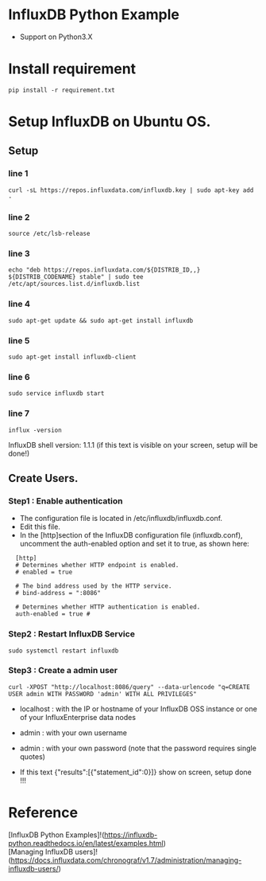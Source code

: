 # InfluxDB Python Example
* Support on Python3.X

# Install requirement
```
pip install -r requirement.txt
```



# Setup InfluxDB on Ubuntu OS.

## Setup

### line 1
```
curl -sL https://repos.influxdata.com/influxdb.key | sudo apt-key add - 
```

### line 2
```
source /etc/lsb-release 
```
### line 3
```
echo "deb https://repos.influxdata.com/${DISTRIB_ID,,} ${DISTRIB_CODENAME} stable" | sudo tee /etc/apt/sources.list.d/influxdb.list
```
### line 4
```
sudo apt-get update && sudo apt-get install influxdb
```
### line 5
```
sudo apt-get install influxdb-client
```
### line 6
```
sudo service influxdb start
```
### line 7
```
influx -version
```

InfluxDB shell version: 1.1.1 (if this text is visible on your screen, setup will be done!)

## Create Users.

### Step1 : Enable authentication
- The configuration file is located in /etc/influxdb/influxdb.conf.
- Edit this file.
- In the [http]section of the InfluxDB configuration file (influxdb.conf), uncomment the auth-enabled option and set it to true, as shown here:

```
  [http]  
  # Determines whether HTTP endpoint is enabled.
  # enabled = true

  # The bind address used by the HTTP service.
  # bind-address = ":8086"

  # Determines whether HTTP authentication is enabled.
  auth-enabled = true #
```


### Step2 : Restart InfluxDB Service 
```
sudo systemctl restart influxdb
```

### Step3 : Create a admin user
```
curl -XPOST "http://localhost:8086/query" --data-urlencode "q=CREATE USER admin WITH PASSWORD 'admin' WITH ALL PRIVILEGES"
```

- localhost : with the IP or hostname of your InfluxDB OSS instance or one of your InfluxEnterprise data nodes
- admin : with your own username
- admin : with your own password (note that the password requires single quotes)

- If this text {"results":[{"statement_id":0}]} show on screen, setup done !!!

# Reference
[InfluxDB Python Examples]!(https://influxdb-python.readthedocs.io/en/latest/examples.html)  
[Managing InfluxDB users]!(https://docs.influxdata.com/chronograf/v1.7/administration/managing-influxdb-users/)
